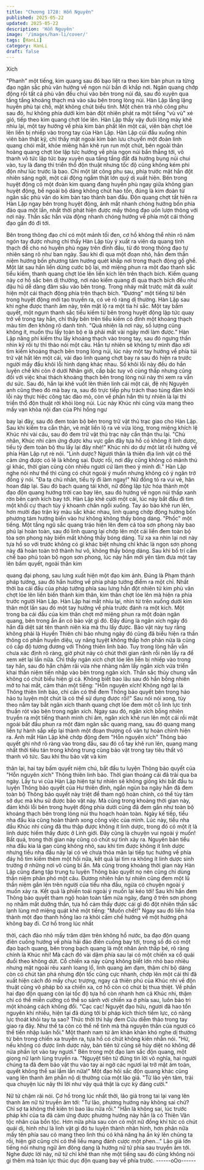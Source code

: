 ```yaml
---
title: "Chương 1728: Hỗn Nguyên"
published: 2025-05-22
updated: 2025-05-22
description: 'Hỗn Nguyên'
image: '/images/han-li/cover/'
tags: [HanLi]
category: HanLi
draft: false
---
```


Xích

"Phanh" một tiếng, kim quang sau đó bạo liệt ra theo kim bàn
phun ra từng đạo ngân sắc phù văn hướng về ngọn núi bắn đi
khắp nơi. Ngân quang chớp động rồi tất cả phù văn đều chui vào
bên trong núi đá, sau đó xuyên qua tầng tầng khoáng thạch mà
vào sâu bên trong lòng núi.
Hàn Lập lẳng lặng huyền phù tại chỗ, mặt không chút biểu tình.
Một chén trà nhỏ công phu sau đó, hư không phía dưới kim bàn
đột nhiên phát ra một tiếng "vù vù" xé gió, tiếp theo kim quang
chợt lóe lên. Hàn Lập thấy vậy đuôi lông mày khẽ nhíu lại, một tay
hướng về phía kim bàn phất lên một cái, viên bàn chợt lóe lên liền
bị nhiếp vào trong tay của Hàn Lập.
Hàn Lập cúi đầu xuống nhìn viên bàn thật kỹ, chỉ thấy mặt ngoài
kim bàn lưu chuyển một đoàn linh quang chói mắt, khóe miêng
hắn khẽ run run một chút, bên ngoài thân hoàng quang chợt lóe
lập tức hướng về phía ngọn núi bắn thẳng tới, vô thanh vô tức lập
tức bay xuyên qua tầng tầng đất đá hướng bụng núi chui vào, tuy
là đang thi triển thổ độn thuật nhưng tốc độ cũng không kém phi
độn như lúc trước là bao. Chỉ một lát công phu sau, phía trước
mặt hắn đột nhiên sáng ngời, một cái động ngầm thật lớn quỷ dị
xuất hiện. Bên trong huyệt động có một đoàn kim quang đang
huyền phù ngay giữa không gian huyệt động, bề ngoài bộ dáng
không chút hao tổn, đúng là kim đoàn từ ngân sắc phù văn do kim
bàn tạo thành ban đầu.
Độn quang chợt tắt hiện ra Hàn Lập ngay bên trong huyệt động,
ánh mắt nhanh chóng hướng bốn phía đảo qua một lần, nhất thời
phát hiện được mấy thông đạo uốn lượn thông với nơi này. Thần
sắc hắn vừa động nhanh chóng hướng về phía một cái thông đạo
gần đó đi tới.

Bên trong thông đạo chỉ có một mảnh tối đen, cơ hồ không thể
nhìn rõ năm ngón tay được nhưng chỉ thấy Hàn Lập tùy ý xuất ra
viên dạ quang tinh thạch để cho nó huyền phù ngay trên đỉnh đầu,
từ đó trong thông đạo tự nhiên sáng rõ như ban ngày. Sau khi đi
qua một đoạn nhỏ, hắn đem thần niệm hướng bốn phương tám
hướng quét khắp nơi trong thạch động gồ ghề. Một lát sau hắn
liền dừng cước bộ lại, mở miệng phun ra một đạo thanh sắc tiểu
kiếm, thanh quang chợt lóe lên liền kích lên trên thạch bích. Kiếm
quang này cơ hồ sắc bén dị thường, nơi nào kiếm quang đi qua
thạch bích đều như đậu hũ dễ dàng đâm sâu vào bên trong.
Trong nháy mắt trước mắt đã xuất hiện một cái thạch động phía
trên thạch bích.
"Đương" một tiếng từ bên trong huyệt động mới tạo truyền ra, có
vẻ rõ ràng dị thường. Hàn Lập sau khi nghe được thanh âm này,
trên mặt lộ ra một tia hỉ sắc. Một tay bấm quyết, một ngụm thanh
sắc tiểu kiếm từ bên trong huyệt động lập tức quay trở về trong
tay hắn, chỉ thấy bên trên tiểu kiếm có đính một khoáng thạch
màu tím đen không rõ danh tính.
"Quả nhiên là nơi này, số lượng cũng không ít, muốn thu lấy toàn
bộ e là phải mất vài ngày mới làm được."
Hàn Lập nâng phi kiếm thu lấy khoáng thạch vào trong tay, sau đó
ngưng thần nhìn kỹ rồi tự thì thào nói một câu.
Hắn tự nhiên sẽ không tự mình đào xới tìm kiếm khoáng thạch
bên trong lòng núi, lúc này một tay hướng về phía túi trữ vật hất
lên một cái, vài đạo linh quang chợt bay ra sau đó hiện ra trước
người mấy đầu khôi lỗi hình dạng khác nhau.
Số khôi lỗi này đều do hắn luyện chế khi còn ở dưới Nhân giới,
cấp bậc tuy vô cùng thấp nhưng cũng đối với việc khai thách
khoáng thạch bên trong lòng núi này thì xem ra vẫn dư sức. Sau
đó, hắn lại khẽ vuốt lên thiên linh cái một cái, đệ nhị Nguyên anh
cũng theo đó mà bay ra, sau đó trực tiếp phụ trách thao túng đám
khôi lỗi này thực hiệc công tác đào mỏ, còn về phần hắn thì tự
nhiên là lại thi triển thổ độn thuật rời khỏi lòng núi. Lúc này Khúc
nhi cũng vừa mang theo mấy vạn khỏa nội đan của Phi hồng ngư

bay lại đây, sau đó đem toàn bộ bên trong trữ vật thủ trạc giao
cho Hàn Lập. Sau khi kiểm tra cẩn thận, vẻ mặt liền lộ ra vẻ vừa
lòng, trong miệng khích lệ Khúc nhi vài câu, sau đó đem trữ vật
thủ trạc này cẩn thận thu lại.
"Chủ nhân, Khúc nhi cảm ứng được khu vực gần đây tựa hồ có
không ít linh dược, tiểu tỳ đem toàn bộ thu lấy lại đây nhé!"
Khúc nhi do dự một lát rồi hướng về phía Hàn Lập rụt rè nói.
"Linh dược? Ngươi thân là thiên địa linh vật có thể cảm ứng được
có lẽ là không sai. Được rồi, nơi đây cũng không có mãnh thú gì
khác, thời gian cũng còn nhiều ngươi cứ làm theo ý mình đi."
Hàn Lập nghe nói như thế thì cũng có chút ngoài ý muốn nhưng
không có ý ngăn trở đồng ý nói.
"Đa tạ chủ nhân, tiểu tỳ đi làm ngay!"
Nữ đồng tỏ ra vui vẻ, hân hoan đáp lại.
Sau đó bạch quang tái khởi, nữ đồng lập tức hóa thành một đạo
độn quang hướng trời cao bay lên, sau đó hướng về ngọn núi
thấp xanh rờn bên cạnh kích bay tới. Hàn Lập khẽ cười một cái,
lúc này bắt đầu đi tìm một khối cự thạch tùy ý khoanh chân ngồi
xuống. Tay áo bào khẽ run lên, hơn mười đạo trận kỳ màu sắc
khác nhau, linh quang chớp động hướng bốn phương tám hướng
biến vào hư không không thấy bóng dáng.
"Phốc" một tiếng.
Một tầng ngũ sắc quang tráo hiện lên đem cả tòa sơn phong này
bao phủ lại hoàn toàn, sau đó linh quang lại chớp lên một cái liền
đem toàn bộ tòa sơn phong này biến mất không thấy bóng dáng.
Từ xa xa nhìn lại nơi này tựa hồ so với trước không có gì khác
biệt nhưng chỉ khác là ngọn sơn phong này đã hoàn toàn trở
thành hư vô, không thấy bóng dáng.
Sau khi bố trí cấm chế bao phủ toàn bộ ngọn sơn phong, lúc này
hắn mới yên tâm đưa một tay lên bấm quyết, ngoài thân kim

quang đại phong, sau lưng xuất hiện một đạo kim ảnh. Đúng là
Phạm thánh pháp tướng, sau đó hắn hướng về phía pháp tướng
điểm ra một chỉ. Nhất thời ba cái đầu của pháp tướng phía sau
lưng hắn đột nhiên tử kim phù văn chợt lóe lên liền biến thành kim
thân, kim thân chợt lóe lên mà hiện ra phía trước người Hàn Lập.
Hàn Lập hai mắt nhíu lại, nhìn từ trên xuống dưới kim thân một
lần sau đó một tay hướng về phía trước đánh ra một kích.
Một trong ba cái đầu của kim thân chợt mở miệng phun ra một
đoàn ngân quang, bên trong ẩn ẩn có bảo vật gì đó. Đây đúng là
ngân xích ngày đó hắn đã diệt sát tên thanh niên kia mà thu lấy
được. Bảo vật này tuy rằng không phải là Huyền Thiên chi bảo
nhưng ngày đó cũng đã biểu hiện ra thần thông có phần huyền
diệu, uy năng tuyệt không thấp hơn phân nửa là cũng có cấp độ
tương đương với Thông thiên linh bảo.
Tuy trong lòng hắn vẫn chưa xác định rõ ràng, giờ phút này có
chút thời gian rãnh rỗi nên lấy ra để xem xét lại lần nữa. Chỉ thấy
ngân xích chợt lóe lên liền bị nhiếp vào trong tay hắn, sau đó hắn
chậm rãi vừa nhẹ nhàng nắm lấy ngân xích vừa triển khai thần
niệm tiến nhập vào bên trong ngân xích. Thần sắc thủy chung vẫn
không có chút biểu hiện gì cả. Không biết bao lâu sau đó hắn
bỗng nhiên mở to hai mắt, cảm thán một tiếng:
"Hỗn nguyên xích! Không ngờ lại là Thông thiên linh bảo, chỉ cần
có thể đem Thông bảo quyết bên trong hảo hảo tu luyện một chút
là có thể sử dụng được rồi!"
Sau nói nói xong, tùy theo nắm tay bắt ngân xích thanh quang
chợt lóe đem một cỗ linh lực tinh thuần rót vào bên trong ngân
xích. Ngay sau đó, ngân xích bỗng nhiên truyền ra một tiếng
thanh minh chi âm, ngân xích khẽ run lên một cái rồi mặt ngoài
bắt đầu phun ra một đám ngân sắc quang mang, sau đó quang
mang liền tự hành sắp xếp lại thành một đoạn thượng cổ văn tự
hoàn chỉnh hiện ra.
Ánh mắt Hàn Lập khẽ chớp động đem "Hỗn nguyên xích" Thông
bảo quyết ghi nhớ rõ ràng vào trong đầu, sau đó cổ tay khẽ run
lên, quang mang nhất thời tiêu tán trong không trung cùng bảo vật
trong tay tiêu thất vô thanh vô tức. Sau khi thu bảo vật và kim

thân lại, hai tay bấm quyết niệm chú, bắt đầu tu luyện Thông bảo
quyết của "Hỗn nguyên xích" Thông thiên linh bảo.
Thời gian thoáng cái đã trải qua ba ngày. Lấy tu vi của Hàn Lập
hiện tại tự nhiên sẽ không giống khi bắt đầu tu luyện Thông bảo
quyết của Hư thiên đỉnh, ngắn ngủn ba ngày hắn đã đem toàn bộ
Thông bảo quyết này triệt để tham ngộ hoàn chỉnh, có thể tùy tâm
sở dục mà khu sử được bảo vật này.
Mà cũng trong khoảng thời gian này, đám khôi lỗi bên trong huyệt
động phía dưới cũng đã đem gần như toàn bộ khoáng thạch bên
trong lòng núi thu hoạch hoàn toàn. Ngày kế tiếp, tiểu nha đầu kia
cũng hoàn thành xong công việc của mình. Lúc này, tiểu nha đầu
Khúc nhi cũng đã thu thập được không ít linh dược, trong đó có
một ít là linh dược hiếm thấy được ở Linh giới.
Đây cũng là chuyện vui ngoài ý muốn!
Bất quá, trong thời gian này cũng có chút sự tình xảy ra. Nguyên
bản tiểu nha đầu kia lá gan cũng không nhỏ, sau khi tìm được
không ít linh dược nhưng tiểu nha đầu này lại có vẻ chưa thỏa
mãn lại tiếp tục hướng về phía đáy hồ tìm kiếm thêm một hồi nữa,
kết quả lại tìm ra không ít linh dược sinh trưởng ở những nơi vô
cùng bí ẩn. Mà cũng trong khoảng thời gian này Hàn Lập cũng
đang tập trung tu luyện Thông bảo quyết nọ nên cũng chỉ dùng
thần niệm phân phó một câu. Đương nhiên hắn tự nhiên cũng
đem một lũ thần niệm gắn lên trên người của tiểu nha đầu, ngừa
có chuyện ngoài ý muốn xảy ra.
Kết quả là phiền toái ngoài ý muốn lại kéo tới!
Sau khi hắn đem Thông bảo quyết tham ngộ hoàn toàn tầm nửa
ngày, đang ở trên sơn phong nọ nhắm mắt dưỡng thần, tựa hồ
cảm thấy được cái gì đó đột nhiên thần sắc lạnh lùng mở miệng
quát khẽ một tiếng:
"Muốn chết!"
Ngay sau đó liền hóa thành một đạo thanh hồng lao ra khỏi cấm
chế hướng về một hướng phá không bay đi. Cơ hồ trong lúc nhất

thời, cách đảo nhỏ mấy trăm dặm trên không hồ nước, ba đạo
độn quang điên cuồng hướng về phía hải đảo điên cuồng bay tới,
trong số đó có một đạo bạch quang, bên trong bạch quang là một
nhân ảnh thấp bé, rõ ràng chính là Khúc nhi!
Mà cách đó vài dặm phía sau lại có một chiến xa cổ quái đuổi
theo không dứt. Cỗ chiến xa này cũng không biết lớn nhỏ bao
nhiêu nhưng mặt ngoài rêu xanh loang lổ, linh quang ảm đạm,
thậm chí bộ dáng còn có chút tàn phá nhưng độn tốc cũng cực
nhanh, chớp lên một cái thì đã xuất hiện cách đó mấy chục
trượng, ngay cả thiên phú của Khúc nhi về độn thuật cũng vô
pháp bỏ xa chiến xa, cơ hồ còn có chút bị thua thiệt. Về phần hai
đạo độn quang còn lại tốc độ tựa hồ còn nhanh hơn cả Khúc nhi,
thậm chí có thể miễn cưỡng có thể so sánh với chiến xa ở phía
sau, luôn bảo trì một khoảng cách không đổi.
"Cạc cạc! Nguyệt đạo hữu, ngươi đã hao tổn nguyên khí nhiều,
hiện tại đã dùng tới bí pháp kích thích tiềm lực, có năng lực thoát
khỏi tay ta sao? Thức thời thì hãy đem Cửu diễm thảo trong tay
giao ra đây. Như thế ta còn có thể nể tình mà thả nguyên thần của
ngươi có thể tiến nhập luân hồi."
Một thanh nam tử âm khàn khàn khó nghe dị thường từ bên trong
chiến xa truyền ra, tựa hồ có chút không kiên nhẫn nói.
"Hừ, nếu không có được linh dược này, bản tiên tử cũng sẽ hủy
diệt nó không để nửa phần lọt vào tay ngươi."
Bên trong một đạo lam sắc độn quang, một giọng nữ lạnh lùng
truyền ra.
"Nguyệt tiên tử đừng tin lời vô nghĩa, hai người chúng ta đã đem
bảo vật thu vào tay ai ngờ các ngươi lại trở mặt ám toán, quyết
không thể sai lầm lần nữa!"
Một đạo hôi sắc độn quang khác cũng vang lên thanh âm phẫn nộ
dị thường của một lão giả.
"Tử lão yên tâm, trải qua chuyện lúc nãy thì lời như vậy quả thật
là cực kỳ đáng cười."

Nữ tử chậm rãi nói. Cơ hồ trong lúc nhất thời, lão giả trong tai lại
vang lên thanh âm nữ tử truyền âm tới:
"Tư lão, phương hướng này không sai chứ? Chỉ sợ ta không thể
kiên trì bao lâu nữa rồi."
"Hẳn là không sai, lúc trước pháp khí của ta đã cảm ứng được
phương hướng này hẳn là có Thiên Vân tộc nhân của bổn tộc.
Hơn nữa phía sau còn có một nữ đồng khí tức có chút quái dị,
hình như là linh vật gì đó tu luyện thành nhân hình, hơn phân nữa
mấy tên phía sau có mang theo linh thú có khả năng hạ ấn ký lên
chúng ta rồi, hiện giờ cũng chỉ có thể liều mạng đánh cược một
phen..."
Lão giả lớn tiếng nói nhưng ngữ âm đông dạng là hướng nữ tử
phía sau truyền âm tới.
Nghe được lời này, nữ tử chỉ khẽ than nhẹ một tiếng sau đó cũng
không nói gì thêm mà toàn lực thúc dục độn quang bay về phía
trước.
------oOo------
